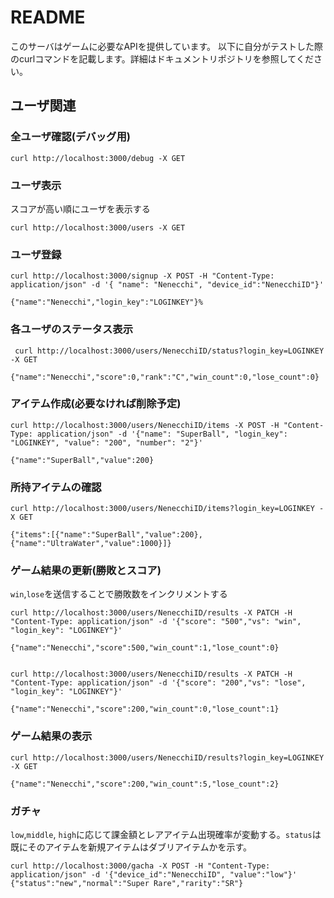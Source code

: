 # README

このサーバはゲームに必要なAPIを提供しています。
以下に自分がテストした際のcurlコマンドを記載します。詳細はドキュメントリポジトリを参照してください。

## ユーザ関連

### 全ユーザ確認(デバッグ用)
	curl http://localhost:3000/debug -X GET
	
### ユーザ表示
スコアが高い順にユーザを表示する

	curl http://localhost:3000/users -X GET


### ユーザ登録
	curl http://localhost:3000/signup -X POST -H "Content-Type: application/json" -d '{ "name": "Nenecchi", "device_id":"NenecchiID"}'
	
	{"name":"Nenecchi","login_key":"LOGINKEY"}%

### 各ユーザのステータス表示
	 curl http://localhost:3000/users/NenecchiID/status?login_key=LOGINKEY -X GET	
	 
	{"name":"Nenecchi","score":0,"rank":"C","win_count":0,"lose_count":0}	
### アイテム作成(必要なければ削除予定)
	curl http://localhost:3000/users/NenecchiID/items -X POST -H "Content-Type: application/json" -d '{"name": "SuperBall", "login_key": "LOGINKEY", "value": "200", "number": "2"}'
	
	{"name":"SuperBall","value":200}	
### 所持アイテムの確認
	curl http://localhost:3000/users/NenecchiID/items?login_key=LOGINKEY -X GET	
	
	{"items":[{"name":"SuperBall","value":200},{"name":"UltraWater","value":1000}]}
	

### ゲーム結果の更新(勝敗とスコア)
`win`,`lose`を送信することで勝敗数をインクリメントする


	curl http://localhost:3000/users/NenecchiID/results -X PATCH -H "Content-Type: application/json" -d '{"score": "500","vs": "win", "login_key": "LOGINKEY"}'	
	
	{"name":"Nenecchi","score":500,"win_count":1,"lose_count":0}
	
		
	curl http://localhost:3000/users/NenecchiID/results -X PATCH -H "Content-Type: application/json" -d '{"score": "200","vs": "lose", "login_key": "LOGINKEY"}'
	
	{"name":"Nenecchi","score":200,"win_count":0,"lose_count":1}


### ゲーム結果の表示
	curl http://localhost:3000/users/NenecchiID/results?login_key=LOGINKEY -X GET 

	{"name":"Nenecchi","score":200,"win_count":5,"lose_count":2}	

### ガチャ

`low`,`middle`, `high`に応じて課金額とレアアイテム出現確率が変動する。`status`は既にそのアイテムを新規アイテムはダブリアイテムかを示す。

	curl http://localhost:3000/gacha -X POST -H "Content-Type: application/json" -d '{"device_id":"NenecchiID", "value":"low"}'
	{"status":"new","normal":"Super Rare","rarity":"SR"}
	
	